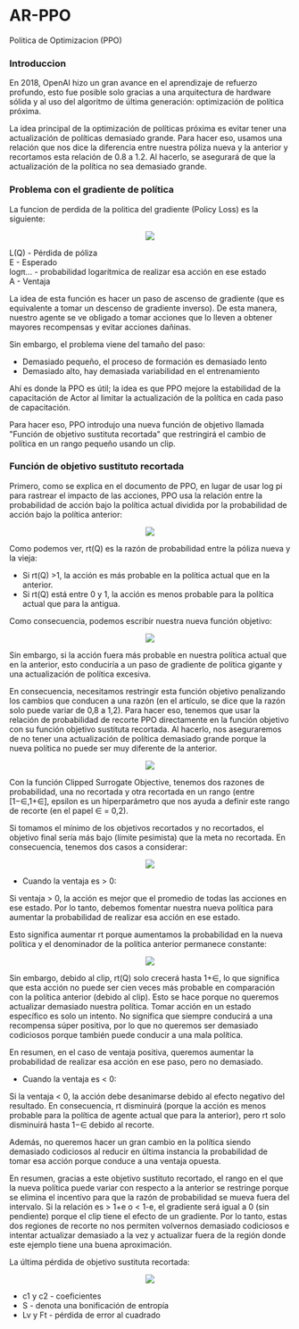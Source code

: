 # AR-PPO
Politica de Optimizacion (PPO)
### Introduccion ###

En 2018, OpenAI hizo un gran avance en el aprendizaje de refuerzo profundo, esto fue posible solo gracias a una arquitectura de hardware sólida y al uso del algoritmo de última generación: optimización de política próxima.

La idea principal de la optimización de políticas próxima es evitar tener una actualización de políticas demasiado grande. Para hacer eso, usamos una relación que nos dice la diferencia entre nuestra póliza nueva y la anterior y recortamos esta relación de 0.8 a 1.2. Al hacerlo, se asegurará de que la actualización de la política no sea demasiado grande.

### Problema con el gradiente de política ###

La funcion de perdida de la politica del gradiente (Policy Loss) es la siguiente:  

<p align="center">
  <img src="https://user-images.githubusercontent.com/95035101/198849592-02065d58-e490-4e8a-b6d9-58f4f3aaa4d5.svg">
</p>

L(Q) - Pérdida de póliza  
E - Esperado  
logπ... - probabilidad logarítmica de realizar esa acción en ese estado  
A - Ventaja  

La idea de esta función es hacer un paso de ascenso de gradiente (que es equivalente a tomar un descenso de gradiente inverso). De esta manera, nuestro agente se ve obligado a tomar acciones que lo lleven a obtener mayores recompensas y evitar acciones dañinas.

Sin embargo, el problema viene del tamaño del paso:  
* Demasiado pequeño, el proceso de formación es demasiado lento  
* Demasiado alto, hay demasiada variabilidad en el entrenamiento  

Ahí es donde la PPO es útil; la idea es que PPO mejore la estabilidad de la capacitación de Actor al limitar la actualización de la política en cada paso de capacitación.

Para hacer eso, PPO introdujo una nueva función de objetivo llamada "Función de objetivo sustituta recortada" que restringirá el cambio de política en un rango pequeño usando un clip.

### Función de objetivo sustituto recortada ###

Primero, como se explica en el documento de PPO, en lugar de usar log pi para rastrear el impacto de las acciones, PPO usa la relación entre la probabilidad de acción bajo la política actual dividida por la probabilidad de acción bajo la política anterior:

<p align="center">
  <img src="https://user-images.githubusercontent.com/95035101/198849914-7c82b0ca-2cf9-42d4-b90a-077180774e46.svg">
</p>

Como podemos ver, rt(Q) es la razón de probabilidad entre la póliza nueva y la vieja:  
  
* Si rt(Q) >1, la acción es más probable en la política actual que en la anterior.  
* Si rt(Q) está entre 0 y 1, la acción es menos probable para la política actual que para la antigua.  
  
Como consecuencia, podemos escribir nuestra nueva función objetivo:  

<p align="center">
  <img src="https://user-images.githubusercontent.com/95035101/198853047-eff82ca7-729a-4961-98f6-b459627d1946.svg">
</p>

Sin embargo, si la acción fuera más probable en nuestra política actual que en la anterior, esto conduciría a un paso de gradiente de política gigante y una actualización de política excesiva.

En consecuencia, necesitamos restringir esta función objetivo penalizando los cambios que conducen a una razón (en el artículo, se dice que la razón solo puede variar de 0,8 a 1,2). Para hacer eso, tenemos que usar la relación de probabilidad de recorte PPO directamente en la función objetivo con su función objetivo sustituta recortada. Al hacerlo, nos aseguraremos de no tener una actualización de política demasiado grande porque la nueva política no puede ser muy diferente de la anterior.

<p align="center">
  <img src="https://user-images.githubusercontent.com/95035101/198853067-84ee1ed2-d3f0-466f-a0b5-844fc8139878.svg">
</p>

Con la función Clipped Surrogate Objective, tenemos dos razones de probabilidad, una no recortada y otra recortada en un rango (entre [1−∈,1+∈], epsilon es un hiperparámetro que nos ayuda a definir este rango de recorte (en el papel ∈ = 0,2).

Si tomamos el mínimo de los objetivos recortados y no recortados, el objetivo final sería más bajo (límite pesimista) que la meta no recortada. En consecuencia, tenemos dos casos a considerar:

<p align="center">
  <img src="https://user-images.githubusercontent.com/95035101/198853177-b3ff319a-0b5c-451d-86e7-c11eb1e10ecf.png">
</p>

* Cuando la ventaja es > 0:
  
Si ventaja > 0, la acción es mejor que el promedio de todas las acciones en ese estado. Por lo tanto, debemos fomentar nuestra nueva política para aumentar la probabilidad de realizar esa acción en ese estado.
  
Esto significa aumentar rt porque aumentamos la probabilidad en la nueva política y el denominador de la política anterior permanece constante:  

<p align="center">
  <img src="https://user-images.githubusercontent.com/95035101/198853235-9c8365e0-dc7e-42ba-8a51-38bc8e6c1ce2.svg">
</p>
  
Sin embargo, debido al clip, rt(Q) solo crecerá hasta 1+∈, lo que significa que esta acción no puede ser cien veces más probable en comparación con la política anterior (debido al clip). Esto se hace porque no queremos actualizar demasiado nuestra política. Tomar acción en un estado específico es solo un intento. No significa que siempre conducirá a una recompensa súper positiva, por lo que no queremos ser demasiado codiciosos porque también puede conducir a una mala política.
  
En resumen, en el caso de ventaja positiva, queremos aumentar la probabilidad de realizar esa acción en ese paso, pero no demasiado.

* Cuando la ventaja es < 0:
  
Si la ventaja < 0, la acción debe desanimarse debido al efecto negativo del resultado. En consecuencia, rt disminuirá (porque la acción es menos probable para la política de agente actual que para la anterior), pero rt solo disminuirá hasta 1−∈ debido al recorte.

Además, no queremos hacer un gran cambio en la política siendo demasiado codiciosos al reducir en última instancia la probabilidad de tomar esa acción porque conduce a una ventaja opuesta.

En resumen, gracias a este objetivo sustituto recortado, el rango en el que la nueva política puede variar con respecto a la anterior se restringe porque se elimina el incentivo para que la razón de probabilidad se mueva fuera del intervalo. Si la relación es > 1+e o < 1-e, el gradiente será igual a 0 (sin pendiente) porque el clip tiene el efecto de un gradiente. Por lo tanto, estas dos regiones de recorte no nos permiten volvernos demasiado codiciosos e intentar actualizar demasiado a la vez y actualizar fuera de la región donde este ejemplo tiene una buena aproximación.
  
La última pérdida de objetivo sustituta recortada:
  
<p align="center">
  <img src="https://user-images.githubusercontent.com/95035101/198853429-a4fe38d4-7a57-4dfa-af37-36b2f6ae0875.svg">
</p>

* c1 y c2 - coeficientes  
* S - denota una bonificación de entropía  
* Lv y Ft - pérdida de error al cuadrado  
